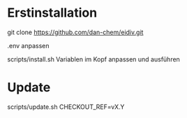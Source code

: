 # Erstinstallation

git clone https://github.com/dan-chem/eidiv.git

.env anpassen

scripts/install.sh Variablen im Kopf anpassen und ausführen


# Update

scripts/update.sh CHECKOUT_REF=vX.Y
